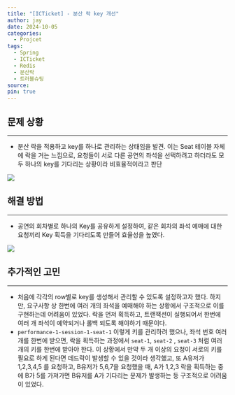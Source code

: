 ```yaml
---
title: "[ICTicket] - 분산 락 key 개선"
author: jay
date: 2024-10-05
categories:
  - Projcet
tags:
  - Spring
  - ICTicket
  - Redis
  - 분산락
  - 트러블슈팅
source: 
pin: true
---
```

## 문제 상황

---

- 분산 락을 적용하고 key를 하나로 관리하는 상태임을 발견. 이는 Seat 테이블 자체에 락을 거는 느낌으로, 요청들이 서로 다른 공연의 좌석을 선택하려고 하더라도 모두 하나의 key를 기다리는 상황이라 비효율적이라고 판단

<img align="center" src="https://ifh.cc/g/Ns73N3.png">

## 해결 방법

---

- 공연의 회차별로 하나의 Key를 공유하게 설정하여, 같은 회차의 좌석 예매에 대한 요청끼리 Key 획득을 기다리도록 만들어 효율성을 높였다.

<img align="center" src="https://ifh.cc/g/kpPa7s.jpg">


## 추가적인 고민

---

- 처음에 각각의 row별로 key를 생성해서 관리할 수 있도록 설정하고자 했다. 하지만, 요구사항 상 한번에 여러 개의 좌석을 예매해야 하는 상황에서 구조적으로 이를 구현하는데 어려움이 있었다. 락을 먼저 획득하고, 트랜잭션이 실행되어서 한번에 여러 개 좌석이 예약되거나 롤백 되도록 해야하기 때문이다.
- `performance-1-session-1-seat-1` 이렇게 키를 관리하려 했으나, 좌석 번호 여러개를 한번에 받으면, 락을 획득하는 과정에서 `seat-1`, `seat-2` , `seat-3` 처럼 여러개의 키를 한번에 받아야 한다. 이 상황에서 만약 두 개 이상의 요청이 서로의 키를 필요로 하게 된다면 데드락이 발생할 수 있을 것이라 생각했고, 또 A유저가 1,2,3,4,5 를 요청하고, B유저가 5,6,7을 요청했을 때, A가 1,2,3 락을 획득하는 중에 B가 5를 가져가면 B유저를 A가 기다리는 문제가 발생하는 등 구조적으로 어려움이 있었다.